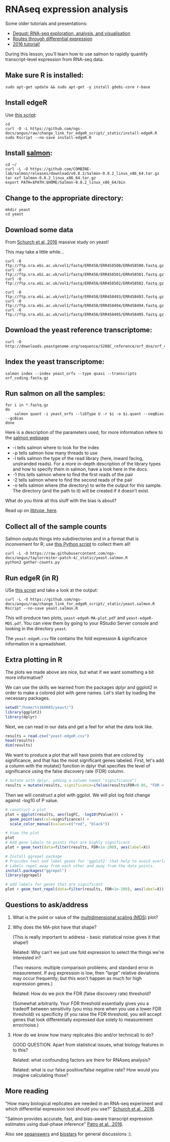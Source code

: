 # RNAseq expression analysis

Some older tutorials and presentations:

* [Degust: RNA-seq exploration, analysis, and visualisation](http://degust.erc.monash.edu/)
* [Routes through differential expression](https://angus.readthedocs.io/en/2016/_static/RoutesThroughDESeqAnalysis.pdf)
* [2016 tutorial!](https://angus.readthedocs.io/en/2016/rob_quant/tut.html)

During this lesson, you’ll learn how to use salmon to rapidly quantify
transcript-level expression from RNA-seq data.

## Make sure R is installed:

```
sudo apt-get update && sudo apt-get -y install gdebi-core r-base
```

      
## Install edgeR

Use [this script](https://github.com/ngs-docs/angus/blob/change_link_for_edgeR_script/_static/install-edgeR.R):

```
cd
curl -O -L https://github.com/ngs-docs/angus/raw/change_link_for_edgeR_script/_static/install-edgeR.R
sudo Rscript --no-save install-edgeR.R
```

## Install [salmon](https://salmon.readthedocs.io):

```
cd ~/
curl -L -O https://github.com/COMBINE-lab/salmon/releases/download/v0.8.2/Salmon-0.8.2_linux_x86_64.tar.gz
tar xzf Salmon-0.8.2_linux_x86_64.tar.gz
export PATH=$PATH:$HOME/Salmon-0.8.2_linux_x86_64/bin
```

## Change to the appropriate directory:

```
mkdir yeast
cd yeast
```

## Download some data

From [Schurch et al, 2016](https://www.ncbi.nlm.nih.gov/pmc/articles/PMC4878611/) massive study on yeast!

This may take a little while...

```
curl -O ftp://ftp.sra.ebi.ac.uk/vol1/fastq/ERR458/ERR458500/ERR458500.fastq.gz
curl -O ftp://ftp.sra.ebi.ac.uk/vol1/fastq/ERR458/ERR458501/ERR458501.fastq.gz
curl -O ftp://ftp.sra.ebi.ac.uk/vol1/fastq/ERR458/ERR458502/ERR458502.fastq.gz

curl -O ftp://ftp.sra.ebi.ac.uk/vol1/fastq/ERR458/ERR458493/ERR458493.fastq.gz
curl -O ftp://ftp.sra.ebi.ac.uk/vol1/fastq/ERR458/ERR458494/ERR458494.fastq.gz
curl -O ftp://ftp.sra.ebi.ac.uk/vol1/fastq/ERR458/ERR458495/ERR458495.fastq.gz
```

## Download the yeast reference transcriptome:

```
curl -O http://downloads.yeastgenome.org/sequence/S288C_reference/orf_dna/orf_coding.fasta.gz
```

## Index the yeast transcriptome:

```
salmon index --index yeast_orfs --type quasi --transcripts orf_coding.fasta.gz
```

## Run salmon on all the samples:

```
for i in *.fastq.gz
do
    salmon quant -i yeast_orfs --libType U -r $i -o $i.quant --seqBias --gcBias
done
```

Here is a description of the parameters used, for more information refere to the [salmon webpage](http://salmon.readthedocs.io/en/latest/salmon.html)
  - -i tells salmon where to look for the index
  - -p tells salmon how many threads to use
  - -l tells salmon the type of the read library (here, inward facing, unstranded reads). For a more in-depth description of the library types and how to specify them in salmon, have a look here in the docs.
  - -1 this tells salmon where to find the first reads of the pair
  - -2 tells salmon where to find the second reads of the pair
  - -o tells salmon where (the directory) to write the output for this sample. The directory (and the path to it) will be created if it doesn’t exist.
   
What do you think all this stuff with the bias is about?

Read up on [libtype, here](https://salmon.readthedocs.io/en/latest/salmon.html#what-s-this-libtype).

## Collect all of the sample counts

Salmon outputs things into subdirectories and in a format that is inconvenient
for R; use [this Python script](https://github.com/ngs-docs/angus/blob/change_link_for_edgeR_script/_static/gather-counts.py) to collect them all!

```
curl -L -O https://raw.githubusercontent.com/ngs-docs/angus/taylorreiter-patch-4/_static/yeast.salmon.R
python2 gather-counts.py
```

## Run edgeR (in R)

USe [this script](https://github.com/ngs-docs/angus/blob/change_link_for_edgeR_script/_static/yeast.salmon.R) and take a look at the output:

```
curl -L -O https://github.com/ngs-docs/angus/raw/change_link_for_edgeR_script/_static/yeast.salmon.R
Rscript --no-save yeast.salmon.R
```

This will produce two plots, `yeast-edgeR-MA-plot.pdf` and
`yeast-edgeR-MDS.pdf`. You can view them by going to your RStudio Server
console and looking in the directory `yeast`.

The `yeast-edgeR.csv` file contains the fold expression & significance information in a spreadsheet.

## Extra plotting in R

The plots we made above are nice, but what if we want something a bit more informative?

We can use the skills we learned from the packages dplyr and ggplot2 in order to make a colored plot with gene names. Let's start by loading the necessary packages. 
```r
setwd("/home/tx160085/yeast/")
library(ggplot2)
library(dplyr)
```
Next, we can read in our data and get a feel for what the data look like.
```r
results = read.csv("yeast-edgeR.csv")
head(results)
dim(results)
```

We want to produce a plot that will have points that are colored by significance, and that has the most significant genes labeled. First, let's add a column with the mutate() function in dplyr that specifies the level of significance using the false discovery rate (FDR) column.
```r
# mutate with dplyr, adding a column named "significance")
results = mutate(results, significance=ifelse(results$FDR<0.05, "FDR < 0.05", "FDR > 0.05"))
```
Then we will construct a plot with ggplot. We will plot log fold change against -log10 of P value.
```r
# construct a plot
plot = ggplot(results, aes(logFC, -log10(PValue))) +
  geom_point(aes(col=significance)) +
  scale_color_manual(values=c("red", "black"))

# View the plot
plot
# Add gene labels to points that are highly significant
plot + geom_text(data=filter(results, FDR<1e-200), aes(label=X))

# Install ggrepel package
# Provides text and label geoms for 'ggplot2' that help to avoid overlapping text labels.   
# Labels repel away from each other and away from the data points.
install.packages("ggrepel")
library(ggrepel)

# add labels for genes that are significant
plot + geom_text_repel(data=filter(results, FDR<1e-200), aes(label=X))
```

## Questions to ask/address

1. What is the point or value of the [multidimensional scaling (MDS)](https://en.wikipedia.org/wiki/Multidimensional_scaling) plot?

2. Why does the MA-plot have that shape?

   (This is really important to address - basic statistical noise gives it
   that shape!)

   Related: Why can't we just use fold expression to select the things we're interested in?
   
   (Two reasons: multiple comparison problems; and standard error in measurement. If avg expression is low, then "large" relative deviations may occur frequently; but this won't happen as much for high expression genes.)

   Related: How do we pick the FDR (false discovery rate) threshold?
   
   (Somewhat arbitrarily.  Your FDR threshold essentially gives you a
   tradeoff between sensitivity (you miss more when you use a lower FDR
   threshold) vs specificity (if you raise the FDR threshold, you will
   accept genes that look differentially expressed due solely to measurement
   error/noise.)
   
3. How do we know how many replicates (bio and/or technical) to do?

   GOOD QUESTION. Apart from statistical issues, what biology features in to
   this?

   Related: what confounding factors are there for RNAseq analysis?

   Related: what is our false positive/false negative rate? How would you
   imagine calculating those?

## More reading

"How many biological replicates are needed in an RNA-seq experiment and which differential expression tool should you use?" [Schurch et al., 2016](http://rnajournal.cshlp.org/content/22/6/839).

"Salmon provides accurate, fast, and bias-aware transcript expression estimates using dual-phase inference" [Patro et al., 2016](http://biorxiv.org/content/early/2016/08/30/021592).

Also see [seqanswers](http://seqanswers.com/) and [biostars](https://www.biostars.org/) for general discussions :).


